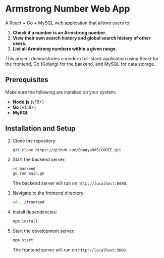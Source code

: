 # Armstrong Number Web App

A React + Go + MySQL web application that allows users to:  
1. **Check if a number is an Armstrong number.**  
2. **View their own search history and global search history of other users.**  
3. **List all Armstrong numbers within a given range.**  

This project demonstrates a modern full-stack application using React for the frontend, Go (Golang) for the backend, and MySQL for data storage.  

## Prerequisites  
Make sure the following are installed on your system:  
- **Node.js** (v16+)  
- **Go** (v1.18+)  
- **MySQL**  

## Installation and Setup  

1. Clone the repository:
   ```bash
   git clone https://github.com/Bhagya005/COOEE.git
   ```

2. Start the backend server:
   ```bash
   cd backend
   go run main.go
   ```
   The backend server will run on `http://localhost:8080`.

3. Navigate to the frontend directory:
   ```bash
   cd ../frontend
   ```

4. Install dependencies:
   ```bash
   npm install
   ```

5. Start the development server:
   ```bash
   npm start
   ```
   The frontend server will run on `http://localhost:3000`.

